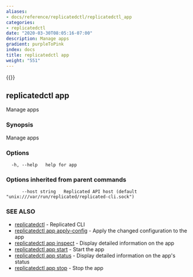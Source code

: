 ```yaml
---
aliases:
- docs/reference/replicatedctl/replicatedctl_app
categories:
- replicatedctl
date: "2020-03-30T08:05:16-07:00"
description: Manage apps
gradient: purpleToPink
index: docs
title: replicatedctl app
weight: "551"
---
```


{{<legacynotice>}}

## replicatedctl app

Manage apps

### Synopsis

Manage apps

### Options

```
  -h, --help   help for app
```

### Options inherited from parent commands

```
      --host string   Replicated API host (default "unix:///var/run/replicated/replicated-cli.sock")
```

### SEE ALSO

* [replicatedctl](/api/replicatedctl/)	 - Replicated CLI
* [replicatedctl app apply-config](/api/replicatedctl/replicatedctl_app_apply-config/)	 - Apply the changed configuration to the app
* [replicatedctl app inspect](/api/replicatedctl/replicatedctl_app_inspect/)	 - Display detailed information on the app
* [replicatedctl app start](/api/replicatedctl/replicatedctl_app_start/)	 - Start the app
* [replicatedctl app status](/api/replicatedctl/replicatedctl_app_status/)	 - Display detailed information on the app's status
* [replicatedctl app stop](/api/replicatedctl/replicatedctl_app_stop/)	 - Stop the app

